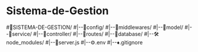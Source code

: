 # Sistema-de-Gestion
#📁SISTEMA-DE-GESTION/ 
#|--📁config/
#|--📁middlewares/
#|--📁model/
#|--📁service/
#|--📁controller/
#|--📁routes/
#|--📁database/
#|--🛠️node_modules/
#|--📄server.js
#|--⚙️.env
#|--♦️.gitignore
